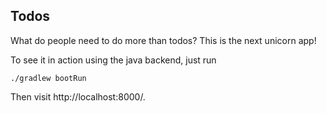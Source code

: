 ## Todos

What do people need to do more than todos? This is the next unicorn app! 

To see it in action using the java backend, just run
```
./gradlew bootRun
```

Then visit http://localhost:8000/.


